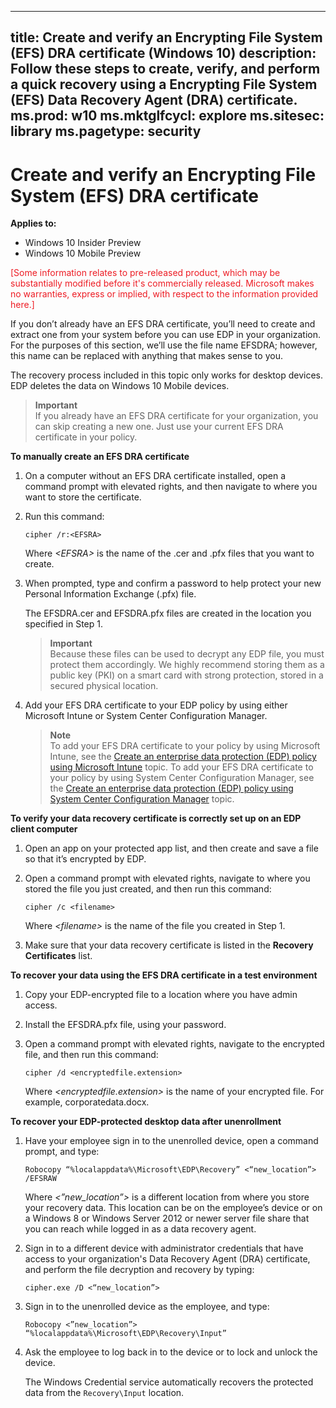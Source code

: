 
---
title: Create and verify an Encrypting File System (EFS) DRA certificate (Windows 10)
description: Follow these steps to create, verify, and perform a quick recovery using a Encrypting File System (EFS) Data Recovery Agent (DRA) certificate.
ms.prod: w10
ms.mktglfcycl: explore
ms.sitesec: library
ms.pagetype: security
---

# Create and verify an Encrypting File System (EFS) DRA certificate
**Applies to:**

-   Windows 10 Insider Preview
-   Windows 10 Mobile Preview

<span style="color:#ED1C24;">[Some information relates to pre-released product, which may be substantially modified before it's commercially released. Microsoft makes no warranties, express or implied, with respect to the information provided here.]</span>

If you don’t already have an EFS DRA certificate, you’ll need to create and extract one from your system before you can use EDP in your organization. For the purposes of this section, we’ll use the file name EFSDRA; however, this name can be replaced with anything that makes sense to you.

The recovery process included in this topic only works for desktop devices. EDP deletes the data on Windows 10 Mobile devices.   

>**Important**<br>
If you already have an EFS DRA certificate for your organization, you can skip creating a new one. Just use your current EFS DRA certificate in your policy.

**To manually create an EFS DRA certificate**

1.	On a computer without an EFS DRA certificate installed, open a command prompt with elevated rights, and then navigate to where you want to store the certificate.

2.	Run this command:
    
    `cipher /r:<EFSRA>`
    
    Where *&lt;EFSRA&gt;* is the name of the .cer and .pfx files that you want to create.

3.	When prompted, type and confirm a password to help protect your new Personal Information Exchange (.pfx) file.

    The EFSDRA.cer and EFSDRA.pfx files are created in the location you specified in Step 1.

    >**Important**<br> 
    Because these files can be used to decrypt any EDP file, you must protect them accordingly. We highly recommend storing them as a public key (PKI) on a smart card with strong protection, stored in a secured physical location.

4. Add your EFS DRA certificate to your EDP policy by using either Microsoft Intune or System Center Configuration Manager. 

    >**Note**<br>
    To add your EFS DRA certificate to your policy by using Microsoft Intune, see the [Create an enterprise data protection (EDP) policy using Microsoft Intune](create-edp-policy-using-intune.md) topic. To add your EFS DRA certificate to your policy by using System Center Configuration Manager, see the [Create an enterprise data protection (EDP) policy using System Center Configuration Manager](create-edp-policy-using-sccm.md) topic.

**To verify your data recovery certificate is correctly set up on an EDP client computer**

1. Open an app on your protected app list, and then create and save a file so that it’s encrypted by EDP.

2.	Open a command prompt with elevated rights, navigate to where you stored the file you just created, and then run this command:

    `cipher /c <filename>`

    Where *&lt;filename&gt;* is the name of the file you created in Step 1.

3.	Make sure that your data recovery certificate is listed in the **Recovery Certificates** list.

**To recover your data using the EFS DRA certificate in a test environment**

1.	Copy your EDP-encrypted file to a location where you have admin access.

2.	Install the EFSDRA.pfx file, using your password.

3.	Open a command prompt with elevated rights, navigate to the encrypted file, and then run this command:

    `cipher /d <encryptedfile.extension>`
    
    Where *&lt;encryptedfile.extension&gt;* is the name of your encrypted file. For example, corporatedata.docx.

**To recover your EDP-protected desktop data after unenrollment**

1. Have your employee sign in to the unenrolled device, open a command prompt, and type:
    
    `Robocopy “%localappdata%\Microsoft\EDP\Recovery” <“new_location”> /EFSRAW`

    Where *&lt;”new_location”&gt;* is a different location from where you store your recovery data. This location can be on the employee’s device or on a Windows 8 or Windows Server 2012 or newer server file share that you can reach while logged in as a data recovery agent.

2. Sign in to a different device with administrator credentials that have access to your organization's Data Recovery Agent (DRA) certificate, and perform the file decryption and recovery by typing:

    `cipher.exe /D <“new_location”>`

3. Sign in to the unenrolled device as the employee, and type:

    `Robocopy <”new_location”> “%localappdata%\Microsoft\EDP\Recovery\Input”`

4. Ask the employee to log back in to the device or to lock and unlock the device.

    The Windows Credential service automatically recovers the protected data from the `Recovery\Input` location.
